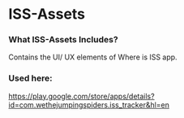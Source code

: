ISS-Assets
==========


### What ISS-Assets Includes?
Contains the UI/ UX elements of Where is ISS app.

### Used here: 
https://play.google.com/store/apps/details?id=com.wethejumpingspiders.iss_tracker&hl=en
